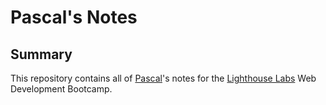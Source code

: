 # Pascal's Notes

## Summary 

This repository contains all of [Pascal](https://github.com/Commoddity)'s notes for the [Lighthouse Labs](https://www.lighthouselabs.ca/) Web Development Bootcamp.